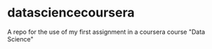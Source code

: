 # datasciencecoursera
A repo for the use of my first assignment in a coursera course "Data Science"
